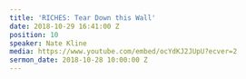 ```yaml
---
title: 'RICHES: Tear Down this Wall'
date: 2018-10-29 16:41:00 Z
position: 10
speaker: Nate Kline
media: https://www.youtube.com/embed/ocYdKJ2JUpU?ecver=2
sermon_date: 2018-10-28 10:00:00 Z
---
```


